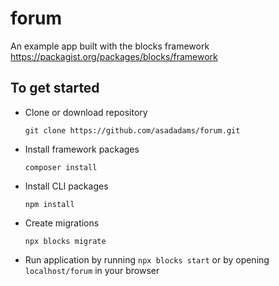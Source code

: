 # forum

An example app built with the blocks framework https://packagist.org/packages/blocks/framework

## To get started

- Clone or download repository
  ```
  git clone https://github.com/asadadams/forum.git
  ```
- Install framework packages
  ```
  composer install
  ```
- Install CLI packages
  ```
  npm install
  ```
- Create migrations
  ```
  npx blocks migrate
  ```
- Run application by running `npx blocks start` or by opening `localhost/forum` in your browser
